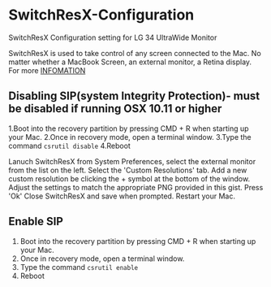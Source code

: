 # SwitchResX-Configuration
SwitchResX Configuration setting for LG 34 UltraWide Monitor

SwitchResX is used to take control of any screen connected to the Mac. No matter whether a MacBook Screen, an external monitor, a Retina display. For more [INFOMATION](http://www.madrau.com/)


## Disabling SIP(system Integrity Protection)- must be disabled if running OSX 10.11 or higher

1.Boot into the recovery partition by pressing CMD + R when starting up your Mac.
2.Once in recovery mode, open a terminal window.
3.Type the command `csrutil disable`
4.Reboot

Lanuch SwitchResX from System Preferences, select the external monitor from the list on the left.
Select the 'Custom Resolutions' tab.
Add a new custom resolution be clicking the + symbol at the bottom of the window.
Adjust the settings to match the appropriate PNG provided in this gist.
Press 'Ok'
Close SwitchResX and save when prompted.
Restart your Mac.

## Enable SIP
1. Boot into the recovery partition by pressing CMD + R when starting up your Mac.
2. Once in recovery mode, open a terminal window.
3. Type the command `csrutil enable`
4. Reboot
